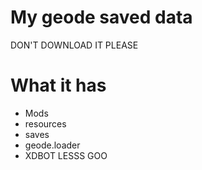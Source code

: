 # My geode saved data

DON'T DOWNLOAD IT PLEASE
# What it has

* Mods
* resources
* saves
* geode.loader
* XDBOT LESSS GOO
